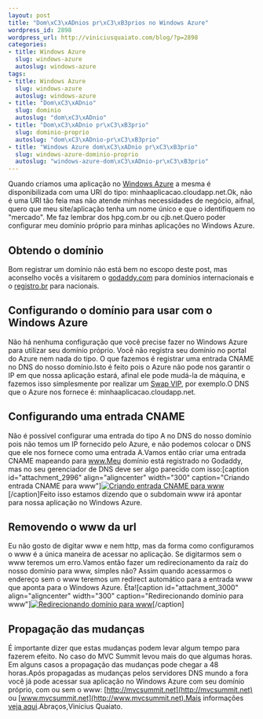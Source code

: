 ```yaml
--- 
layout: post
title: "Dom\xC3\xADnios pr\xC3\xB3prios no Windows Azure"
wordpress_id: 2898
wordpress_url: http://viniciusquaiato.com/blog/?p=2898
categories: 
- title: Windows Azure
  slug: windows-azure
  autoslug: windows-azure
tags: 
- title: Windows Azure
  slug: windows-azure
  autoslug: windows-azure
- title: "Dom\xC3\xADnio"
  slug: dominio
  autoslug: "dom\xC3\xADnio"
- title: "Dom\xC3\xADnio pr\xC3\xB3prio"
  slug: dominio-proprio
  autoslug: "dom\xC3\xADnio-pr\xC3\xB3prio"
- title: "Windows Azure dom\xC3\xADnio pr\xC3\xB3prio"
  slug: windows-azure-dominio-proprio
  autoslug: "windows-azure-dom\xC3\xADnio-pr\xC3\xB3prio"
---
```

Quando criamos uma aplicação no [Windows Azure](http://viniciusquaiato.com/blog/category/windows-azure/) a mesma é disponibilizada com uma URI do tipo: minhaaplicacao.cloudapp.net.Ok, não é uma URI tão feia mas não atende minhas necessidades de negócio, aifnal, quero que meu site/aplicação tenha um nome único e que o identifiquem no "mercado". Me faz lembrar dos hpg.com.br ou cjb.net.Quero poder configurar meu domínio próprio para minhas aplicações no Windows Azure.

## Obtendo o domínio
Bom registrar um domínio não está bem no escopo deste post, mas aconselho vocês a visitarem o [godaddy.com](http://godaddy.com) para domínios internacionais e o [registro.br](http://registro.br) para nacionais.

## Configurando o domínio para usar com o Windows Azure
Não há nenhuma configuração que você precise fazer no Windows Azure para utilizar seu domínio próprio. Você não registra seu domínio no portal do Azure nem nada do tipo. O que fazemos é registrar uma entrada CNAME no DNS do nosso domínio.Isto é feito pois o Azure não pode nos garantir o IP em que nossa aplicação estará, afinal ele pode mudá-la de máquina, e fazemos isso simplesmente por realizar um [Swap VIP](http://viniciusquaiato.com/blog/deploy-no-windows-azure-portal/), por exemplo.O DNS que o Azure nos fornece é: minhaaplicacao.cloudapp.net.

## Configurando uma entrada CNAME
Não é possível configurar uma entrada do tipo A no DNS do nosso domínio pois não temos um IP fornecido pelo Azure, e não podemos colocar o DNS que ele nos fornece como uma entrada A.Vamos então criar uma entrada CNAME mapeando para www.Meu domínio está registrado no Godaddy, mas no seu gerenciador de DNS deve ser algo parecido com isso:[caption id="attachment_2996" align="aligncenter" width="300" caption="Criando entrada CNAME para www"][![Criando entrada CNAME para www](http://viniciusquaiato.com/blog/wp-content/uploads/2011/01/cname-www-300x102.png "Criando entrada CNAME para www")](http://viniciusquaiato.com/blog/wp-content/uploads/2011/01/cname-www.png)[/caption]Feito isso estamos dizendo que o subdomain www irá apontar para nossa aplicação no Windows Azure.

## Removendo o www da url
Eu não gosto de digitar www e nem http, mas da forma como configuramos o www é a única maneira de acessar no aplicação. Se digitarmos sem o www teremos um erro.Vamos então fazer um redirecionamento da raíz do nosso domínio para www, simples não? Assim quando acessarmos o endereço sem o www teremos um redirect automático para a entrada www que aponta para o Windows Azure. Êta![caption id="attachment_3000" align="aligncenter" width="300" caption="Redirecionando domínio para www"][![Redirecionando domínio para www](http://viniciusquaiato.com/blog/wp-content/uploads/2011/01/forward-300x140.png "Redirecionando domínio para www")](http://viniciusquaiato.com/blog/wp-content/uploads/2011/01/forward.png)[/caption]

## Propagação das mudanças
É importante dizer que estas mudanças podem levar algum tempo para fazerem efeito. No caso do MVC Summit levou mais do que algumas horas. Em alguns casos a propagação das mudanças pode chegar a 48 horas.Após propagadas as mudanças pelos servidores DNS mundo a fora você já pode acessar sua aplicação no Windows Azure com seu domínio próprio, com ou sem o www: [http://mvcsummit.net](http://mvcsummit.net) ou [www.mvcsummit.net](http://www.mvcsummit.net).Mais informações [veja aqui](http://blog.smarx.com/posts/custom-domain-names-in-windows-azure).Abraços,Vinicius Quaiato.

